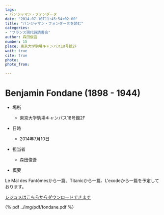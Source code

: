 ```yaml
---
tags:
- バンジャマン・フォンダーヌ
date: "2014-07-10T11:45:54+02:00"
title: "バンジャマン・フォンダーヌを読む"
categories:
- "フランス現代詩読書会"
author: 森田俊吾
number: 15
place: 東京大学駒場キャンパス18号館2F
wait: true
cite: true
photo:
photo_from:

---
```


# Benjamin Fondane (1898 - 1944)


<!--more-->

* 場所

	- 東京大学駒場キャンパス18号館2F

* 日時

	- 2014年7月10日

* 担当者

	- 森田俊吾

* 概要

Le Mal des Fantômesから一篇、Titanicから一篇、L'exodeから一篇を予定しております。

[レジュメはこちらからダウンロードできます](./../img/pdf/fondane_resume.pdf)


{% pdf ../img/pdf/fondane.pdf %}
